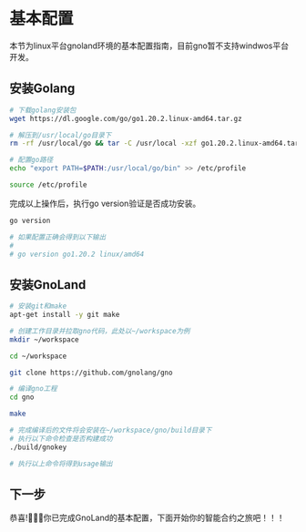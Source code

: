 # 基本配置

本节为linux平台gnoland环境的基本配置指南，目前gno暂不支持windwos平台开发。

## 安装Golang
```bash
# 下载golang安装包
wget https://dl.google.com/go/go1.20.2.linux-amd64.tar.gz

# 解压到/usr/local/go目录下
rm -rf /usr/local/go && tar -C /usr/local -xzf go1.20.2.linux-amd64.tar.gz

# 配置go路径
echo "export PATH=$PATH:/usr/local/go/bin" >> /etc/profile

source /etc/profile
```

完成以上操作后，执行go version验证是否成功安装。
```bash
go version

# 如果配置正确会得到以下输出
#
# go version go1.20.2 linux/amd64

```

## 安装GnoLand
```bash
# 安装git和make
apt-get install -y git make

# 创建工作目录并拉取gno代码，此处以~/workspace为例
mkdir ~/workspace

cd ~/workspace

git clone https://github.com/gnolang/gno

# 编译gno工程
cd gno

make

# 完成编译后的文件将会安装在~/workspace/gno/build目录下
# 执行以下命令检查是否构建成功
./build/gnokey

# 执行以上命令将得到usage输出

```
## 下一步
恭喜!:tada::tada::tada:你已完成GnoLand的基本配置，下面开始你的智能合约之旅吧！！！
